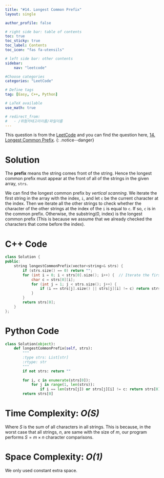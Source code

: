 ```yaml
---
title: "#14. Longest Common Prefix"
layout: single

author_profile: false

# right side bar: table of contents
toc: true
toc_sticky: true
toc_label: Contents
toc_icon: "fas fa-utensils"

# left side bar: other contents
sidebar:
    nav: "leetcode"

#Choose categories
categories: "LeetCode"

# Define tags
tag: [Easy, C++, Python]

# LaTeX available
use_math: true

# redirect_from:
#   - /위험카테고리이름/파일이름
---
```


This question is from the [LeetCode](https://leetcode.com) and you can find the question here, [14. Longest Common Prefix](https://leetcode.com/problems/longest-common-prefix/).
{: .notice--danger}

# Solution
The **prefix** means the string comes front of the string. Hence the longest common prefix must appear at the front of all of the strings in the given array, `strs`.

We can find the longest common prefix by *vertical scanning*.  We iterate the first string in the array with the index, `i`,  and let `c` be the current character at the index. Then we iterate all the other strings to check whether the character of the other strings at the index of the `i` is equal to `c`. If so, `c` is in the common prefix. Otherwise, the substring(0, index) is the longest common prefix (This is because we assume that we already checked the characters that come before the index).

# C++ Code
```c++
class Solution {
public:
    string longestCommonPrefix(vector<string>& strs) {
        if (strs.size() == 0) return "";
        for (int i = 0; i < strs[0].size(); i++) {	// Iterate the first string of the array
            char c = strs[0][i];
            for (int j = 1; j < strs.size(); j++) {
                if (i == strs[j].size() || strs[j][i] != c) return strs[0].substr(0, i);
            }
        }
        return strs[0];
    }
};
```

# Python Code
~~~python
class Solution(object):
    def longestCommonPrefix(self, strs):
        """
        :type strs: List[str]
        :rtype: str
        """
        if not strs: return ""
        
        for i, c in enumerate(strs[0]):
            for j in range(1, len(strs)):
                if i == len(strs[j]) or strs[j][i] != c: return strs[0][:i]
        return strs[0]
~~~

# Time Complexity: *$O(S)$*
Where $S$ is the sum of all characters in all strings. This is because, in the worst case that all strings, $n$, are same with the size of $m$, our program performs $S = m \times n$ character comparisons. 

# Space Complexity: *$O(1)$*
We only used constant extra space.
